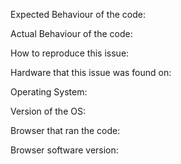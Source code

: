 Expected Behaviour of the code:


Actual Behaviour of the code:


How to reproduce this issue:


Hardware that this issue was found on:

Operating System:

Version of the OS:

Browser that ran the code:

Browser software version:

